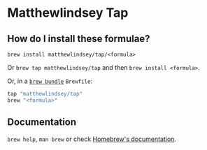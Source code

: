 # Matthewlindsey Tap

## How do I install these formulae?

`brew install matthewlindsey/tap/<formula>`

Or `brew tap matthewlindsey/tap` and then `brew install <formula>`.

Or, in a [`brew bundle`](https://github.com/Homebrew/homebrew-bundle) `Brewfile`:

```ruby
tap "matthewlindsey/tap"
brew "<formula>"
```

## Documentation

`brew help`, `man brew` or check [Homebrew's documentation](https://docs.brew.sh).
